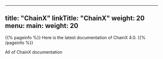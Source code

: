 
---
title: "ChainX"
linkTitle: "ChainX"
weight: 20
menu:
  main:
    weight: 20
---

{{% pageinfo %}}
Here is the latest documentation of ChainX 4.0.
{{% /pageinfo %}}


All of ChainX documentation
